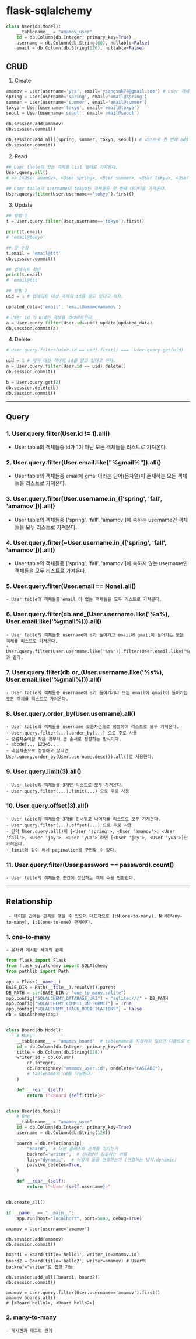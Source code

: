 # flask-sqlalchemy

```python
class User(db.Model):
    __tablename__ = "amamov_user"
    id = db.Column(db.Integer, primary_key=True)
    username = db.Column(db.String(60), nullable=False)
    email = db.Column(db.String(120), nullable=False)

```

## CRUD

1. Create

```python
amamov = User(username='yss', email='ysangsuk78@gmail.com') # user 객체 생성
spring = User(username='spring', email='email@spring')
summer = User(username='summer', email='email@summer')
tokyo = User(username='tokyo', email='email@tokyo')
seoul = User(username='seoul', email='email@seoul')

db.session.add(amamov)
db.session.commit()

db.session.add_all([spring, summer, tokyo, seoul]) # 리스트로 한 번에 add
db.session.commit()
```

2. Read

```python
## User table의 모든 객체를 list 형태로 가져온다.
User.query.all()
# >> [<User amamov>, <User spring>, <User summer>, <User tokyo>, <User seoul>]

## User table의 username이 tokyo인 객체들중 첫 번째 데이터을 가져온다.
User.query.filter(User.username=='tokyo').first()
```

3. Update

```python
## 방법 1
t = User.query.filter(User.username=='tokyo').first()

print(t.email)
# 'email@tokyo'

## 값 수정
t.email = 'email@ttt'
db.session.commit()

## 업데이트 확인
print(t.email)
# 'email@ttt'

## 방법 2
uid = 1 # 업데이트 대상 객체의 id를 알고 있다고 하자.

updated_data={'email': 'email@amamovamamov'}

# User.id 가 uid인 객체를 업데이트한다.
a = User.query.filter(User.id==uid).update(updated_data)
db.session.commit(a)
```

4. Delete

```python
# User.query.filter(User.id == uid).first() ===  User.query.get(uid)

uid = 1 # 제거 대상 객체의 id를 알고 있다고 하자.
a = User.query.filter(User.id == uid).delete()
db.session.commit()

b = User.query.get(2)
db.session.delete(b)
db.session.commit()
```

---

## Query

### 1. User.query.filter(User.id != 1).all()

- User table의 객체들중 id가 1이 아닌 모든 객체들을 리스트로 가져온다.

### 2. User.query.filter(User.email.like("%gmail%")).all()

- User table의 객체들중 email에 gmail이라는 단어(문자열)이 존재하는 모든 객체들을 리스트로 가져온다.

### 3. User.query.filter(User.username.in\_(['spring', 'fall', 'amamov'])).all()

- User table의 객체들중 ['spring', 'fall', 'amamov']에 속하는 username인 객체들을 모두 리스트로 가져온다.

### 4. User.query.filter(~User.username.in\_(['spring', 'fall', 'amamov'])).all()

- User table의 객체들중 ['spring', 'fall', 'amamov']에 속하지 않는 username인 객체들을 모두 리스트로 가져온다.

### 5. User.query.filter(User.email == None).all()

    - User table의 객체들중 email 이 없는 객체들을 모두 리스트로 가져온다.

### 6. User.query.filter(db.and\_(User.username.like('%s%), User.email.like('%gmail%))).all()

    - User table의 객체들중 username에 s가 들어가고 email에 gmail이 들어가는 모든 객체를 리스트로 가져온다.
    - User.query.filter(User.username.like('%s%')).filter(User.email.like('%gmail%')).all() 과 같다.

### 7. User.query.filter(db.or\_(User.username.like('%s%), User.email.like('%gmail%))).all()

    - User table의 객체들중 username에 s가 들어가거나 또는 email에 gmail이 들어가는 모든 객체를 리스트로 가져온다.

### 8. User.query.order_by(User.username).all()

    - User table의 객체들을 username 오름차순으로 정렬하여 리스트로 모두 가져온다.
    - User.query.filter(...).order_by(...) 으로 주로 사용
    - 오름차순이란 작은 것부터 큰 순서로 정렬하는 방식이다.
    - abcdef.., 12345...
    - 내림차순으로 정렬하고 싶다면 User.query.order_by(User.username.desc()).all()로 사용한다.

### 9. User.query.limit(3).all()

    - User table의 객체들을 3개만 리스트로 모두 가져온다.
    - User.query.filter(...).limit(...) 으로 주로 사용

### 10. User.query.offset(3).all()

    - User table의 객체들중 3개를 건너뛰고 나머지를 리스트로 모두 가져온다.
    - User.query.filter(...).offset(...) 으로 주로 사용
    - 만약 User.query.all()이 [<User 'spring'>, <User 'amamov'>, <User 'fall'>, <User 'joy'>, <User 'yua'>]라면 [<User 'joy'>, <User 'yua'>]만 가져온다.
    - limit와 같이 써서 pagination을 구현할 수 있다.

### 11. User.query.filter(User.password == password).count()

    - User table의 객체들중 조건에 성립하는 객체 수를 반환한다.

---

## Relationship

     - 테이블 간에는 관계를 맺을 수 있으며 대표적으로 1:N(one-to-many), N:N(Many-to-many), 1:1(one-to-one) 관계이다.

### 1. one-to-many

    - 유저와 게시판 사이의 관계

```python
from flask import Flask
from flask_sqlalchemy import SQLAlchemy
from pathlib import Path

app = Flask(__name__)
BASE_DIR = Path(__file__).resolve().parent
DB_PATH = str(BASE_DIR / "one_to_many.sqlite")
app.config["SQLALCHEMY_DATABASE_URI"] = "sqlite:///" + DB_PATH
app.config["SQLALCHEMY_COMMIT_ON_SUBMIT"] = True
app.config["SQLALCHEMY_TRACK_MODIFICATIONS"] = False
db = SQLAlchemy(app)


class Board(db.Model):
    # Many
    __tablename__ = "amamov_board"  # tablename을 지정하지 않으면 디폴트로 class 명의 소문자이다.
    id = db.Column(db.Integer, primary_key=True)
    title = db.Column(db.String(128))
    writer_id = db.Column(
        db.Integer,
        db.ForeignKey("amamov_user.id", ondelete="CASCADE"),
        # tablename의 id를 저장한다.
    )

    def __repr__(self):
        return f"<Board {self.title}>"


class User(db.Model):
    # One
    __tablename__ = "amamov_user"
    id = db.Column(db.Integer, primary_key=True)
    username = db.Column(db.String(128))

    boards = db.relationship(
        "Board",  # 어떤 클래스와 관계를 가지는가
        backref="writer",  # 상대방이 참조하는 이름
        lazy="dynamic",  # 어떻게 둘을 연결하는가 (연결하는 방식:dynamic)
        passive_deletes=True,
    )

    def __repr__(self):
        return f"<User {self.username}>"


db.create_all()

if __name__ == "__main__":
    app.run(host="localhost", port=5000, debug=True)


```

```
amamov = User(username='amamov')

db.session.add(amamov)
db.session.commit()

board1 = Board(title='hello1', writer_id=amamov.id)
board2 = Board(title='hello2', writer=amamov) # User의 backref="writer"로 접근 가능

db.session.add_all([board1, board2])
db.session.commit()

amamov = User.query.filter(User.username=='amamov').first()
amamov.boards.all()
# [<Board hello1>, <Board hello2>]
```

### 2. many-to-many

    - 게시판과 태그의 관계
